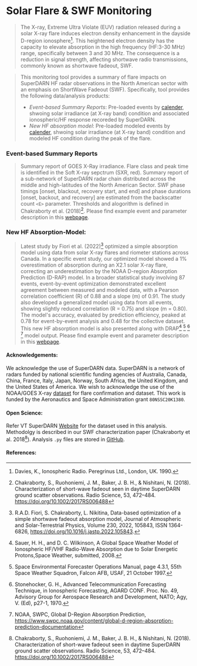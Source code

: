 # Solar Flare & SWF Monitoring

> The X-ray, Extreme Ultra Violate (EUV) radiation released during a solar X-ray flare induces electron density enhancement in the dayside D-region ionosphere[^1]. This heightened electron density has the capacity to elevate absorption in the high frequency (HF:3-30 MHz) range, specifically between 3 and 30 MHz. The consequence is a reduction in signal strength, affecting shortwave radio transmissions, commonly known as shortwave fadeout, SWF.

> This monitoring tool provides a summary of flare impacts on SuperDARN HF radar observations in the North American sector with an emphasis on ShortWave Fadeout (SWF). Specifically, tool provides the following data/analysis products:
> * *Event-based Summary Reports*: Pre-loaded events by [calender](flarelist.html), shwoing solar irradiance (at X-ray band) condition and associated ionospheric/HF response recoreded by SuperDARN.
> * *New HF absorption model*: Pre-loaded modeled events by [calender](newdrap.html), shwoing solar irradiance (at X-ray band) condition and modeled HF condition during the peak of the flare.

### Event-based Summary Reports

> Summary report of GOES X-Ray irradiance. Flare class and peak time is identified in the Soft X-ray sepctrum (SXR, red). Summary report of a sub-network of SuperDARN radar chain distributed across the middle and high-latitudes of the North American Sector. SWF phase timings [onset, blackout, recovery start, and end] and phase durations [onset, backout, and recovery] are estimated from the backscatter count `<E>` parameter. Thresholds and alogorithm is defined in Chakraborty et al. (2018)[^2]. Please find example event and parameter description in this [webpage]().

### New HF Absorption-Model:

> Latest study by Fiori et al. (2022)[^3] optimized a simple absorption model using data from solar X-ray flares and riometer stations across Canada. In a specific event study, our optimized model showed a 1% overestimation of absorption during an X2.1 solar X-ray flare, correcting an underestimation by the NOAA D-region Absorption Prediction (D-RAP) model. In a broader statistical study involving 87 events, event-by-event optimization demonstrated excellent agreement between measured and modeled data, with a Pearson correlation coefficient (R) of 0.88 and a slope (m) of 0.91. The study also developed a generalized model using data from all events, showing slightly reduced correlation (R = 0.75) and slope (m = 0.80). The model's accuracy, evaluated by prediction efficiency, peaked at 0.78 for event-by-event analysis and 0.48 for the collective dataset. This new HF absorption model is also presented along with DRAP[^4] [^5] [^6] [^7] model output. Please find example event and parameter description in this [webpage]().


#### Acknowledgements:
We acknowledge the use of SuperDARN data. SuperDARN is a network of radars funded by national scientific funding agencies of Australia, Canada, China, France, Italy, Japan, Norway, South Africa, the United Kingdom, and the United States of America. We wish to acknowledge the use of the NOAA/GOES X-ray [dataset](https://www.ngdc.noaa.gov/stp/satellite/goes-r.html) for flare confirmation and dataset. This work is funded by the Aeronautics and Space Administration grant `80NSSC20K1380`.

#### Open Science:
Refer VT SuperDARN [Website](https://vt.superdarn.org/) for the dataset used in this analysis. Methodolgy is described in our SWF characterization paper (Chakraborty et al. 2018[^2]). Analysis `.py` files are stored in [GitHub](https://github.com/shibaji7/SD_RT_SWF_Monitoring).

#### References:
[^1]: Davies, K., Ionospheric Radio. Peregrinus Ltd., London, UK. 1990.

[^2]: Chakraborty, S., Ruohoniemi, J. M., Baker, J. B. H., & Nishitani, N. (2018). Characterization of short-wave fadeout seen in daytime SuperDARN ground scatter observations. Radio Science, 53, 472–484. https://doi.org/10.1002/2017RS006488

[^3]: R.A.D. Fiori, S. Chakraborty, L. Nikitina, Data-based optimization of a simple shortwave fadeout absorption model, Journal of Atmospheric and Solar-Terrestrial Physics,
Volume 230, 2022, 105843, ISSN 1364-6826, https://doi.org/10.1016/j.jastp.2022.105843.

[^4]: Sauer, H. H., and D. C. Wilkinson, A Global Space Weather Model of Ionospheric HF/VHF Radio-Wave Absorption due to Solar Energetic Protons,Space Weather, submitted, 2008.

[^5]: Space Environmental Forecaster Operations Manual, page 4.3.1, 55th Space Weather Squadron, Falcon AFB, USAF, 21 October 1997.

[^6]: Stonehocker, G. H., Advanced Telecommunication Forecasting Technique, in Ionospheric Forecasting, AGARD CONF. Proc. No. 49, Advisory Group for Aerospace Research and Development, NATO; Agy, V. (Ed), p27-1, 1970.

[^7]: NOAA, SWPC, Global D-Region Absorption Prediction, https://www.swpc.noaa.gov/content/global-d-region-absorption-prediction-documentation
